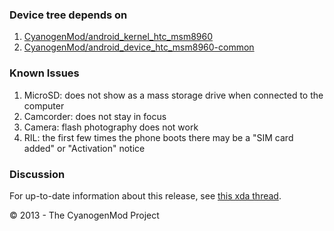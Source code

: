 ### Device tree depends on
1.  [CyanogenMod/android\_kernel\_htc\_msm8960](https://github.com/CyanogenMod/android_kernel_htc_msm8960/tree/cm-10.1)
2.  [CyanogenMod/android\_device\_htc\_msm8960\-common](https://github.com/CyanogenMod/android_device_htc_msm8960-common/tree/cm-10.1)

### Known Issues
1.  MicroSD: does not show as a mass storage drive when connected to the computer  
2.  Camcorder: does not stay in focus  
3.  Camera: flash photography does not work  
4.  RIL: the first few times the phone boots there may be a "SIM card added" or "Activation" notice  

### Discussion
For up-to-date information about this release, see [this xda thread](http://forum.xda-developers.com/showthread.php?t=2121331).

© 2013 - The CyanogenMod Project
